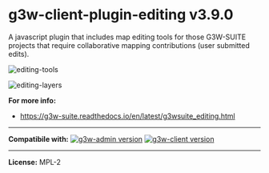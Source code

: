 # g3w-client-plugin-editing v3.9.0

A javascript plugin that includes map editing tools for those G3W-SUITE projects that require collaborative mapping contributions (user submitted edits).

![editing-tools](https://user-images.githubusercontent.com/9614886/218463168-a4bfb50d-214a-45e5-b1b6-1bfcbe146e5e.png)

![editing-layers](https://user-images.githubusercontent.com/9614886/218463209-37a4e543-c4e5-40c8-9fab-6c1ea1c3d31d.png)

**For more info:**

- https://g3w-suite.readthedocs.io/en/latest/g3wsuite_editing.html

---

**Compatibile with:**
[![g3w-admin version](https://img.shields.io/badge/g3w--admin-3.8-1EB300.svg?style=flat)](https://github.com/g3w-suite/g3w-admin/tree/v.3.8.x)
[![g3w-client version](https://img.shields.io/badge/g3w--client-3.10-1EB300.svg?style=flat)](https://github.com/g3w-suite/g3w-client/tree/v.3.10.x)

---

**License:** MPL-2
